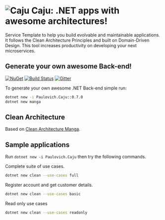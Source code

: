 ![Caju](https://raw.githubusercontent.com/ivanpaulovich/caju/master/images/caju-icon.png) Caju: .NET apps with awesome architectures!
=========
Service Template to help you build evolvable and maintainable applications. It follows the Clean Architecture Principles and built on Domain-Driven Design. This tool increases productivity on developing your next microservices.

## Generate your own awesome Back-end!
<a href="https://www.nuget.org/packages/Paulovich.Caju/" rel="Paulovich.Caju">![NuGet](https://buildstats.info/nuget/paulovich.caju)</a> [![Build Status](https://travis-ci.org/ivanpaulovich/dotnet-new-caju.svg?branch=master)](https://travis-ci.org/ivanpaulovich/dotnet-new-caju) [![Gitter](https://img.shields.io/badge/chat-on%20gitter-blue.svg)](https://gitter.im/ivanpaulovich/)

To generate your own awesome .NET Back-end simple run:

```sh
dotnet new -i Paulovich.Caju::0.7.0
dotnet new manga
```

## Clean Architecture

Based on [Clean Architecture Manga](https://github.com/ivanpaulovich/clean-architecture-manga).

## Sample applications

Run `dotnet new -i Paulovich.Caju` then try the following commands.

Complete suite of use cases.

```sh
dotnet new clean --use-cases full
```

Register account and get customer details.

```sh
dotnet new clean --use-cases basic
```

Read only use cases

```sh
dotnet new clean --use-cases readonly
```